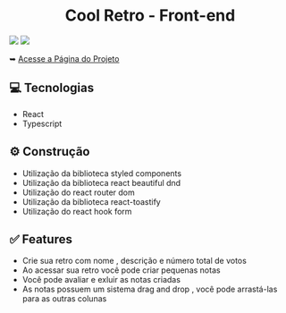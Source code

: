 <h1 align="center">Cool Retro - Front-end</h1>
<img src="https://user-images.githubusercontent.com/85377319/174140918-04f51c73-9da1-44bc-8f2b-785127a50ba7.png"/>
<img src="https://user-images.githubusercontent.com/85377319/174204264-104d2b2a-bd62-4319-bf4e-2bb3ce65d1dd.png"/>
<p>&#10149 <a href="http://cool-retro.vercel.app/">Acesse a Página do Projeto</a></p>
<h2>💻 Tecnologias</h2>
<ul>
  <li>React</li>
  <li>Typescript</li>
</ul>
<h2>⚙️ Construção</h2>
<ul>
  <li>Utilização da biblioteca styled components</li>
  <li>Utilização da biblioteca react beautiful dnd</li>
  <li>Utilização do react router dom</li>
  <li>Utilização da biblioteca react-toastify</li>
  <li>Utilização do react hook form</li>
</ul>
<h2>✅ Features</h2>
<ul>
  <li>Crie sua retro com nome , descrição e número total de votos</li>
  <li>Ao acessar sua retro você pode criar pequenas notas</li>
  <li>Você pode avaliar e exluir as notas criadas</li>
  <li>As notas possuem um sistema drag and drop , você pode arrastá-las para as outras colunas</li>
</ul>  



